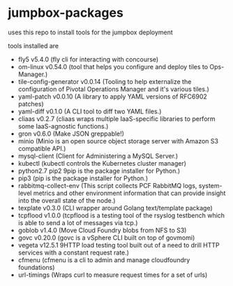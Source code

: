 # jumpbox-packages
uses this repo to install tools for the jumpbox deployment

tools installed are
- fly5 v5.4.0   (fly cli for interacting with concourse)
- om-linux v0.54.0  (tool that helps you configure and deploy tiles to Ops-Manager.)
- tile-config-generator v0.0.14  (Tooling to help externalize the configuration of Pivotal Operations Manager and it's various tiles.)
- yaml-patch v0.0.10 (A library to apply YAML versions of RFC6902 patches)
- yaml-diff v0.1.0 (A CLI tool to diff two YAML files.)
- cliaas v0.2.7 (cliaas wraps multiple IaaS-specific libraries to perform some IaaS-agnostic functions.)
- gron v0.6.0 (Make JSON greppable!)
- minio (Minio is an open source object storage server with Amazon S3 compatible API.)
- mysql-client (Client for Administering a MySQL Server.)
- kubectl (kubectl controls the Kubernetes cluster manager)
- python2.7 pip2 9pip is the package installer for Python.)
- pip3 (pip is the package installer for Python.)
- rabbitmq-collect-env (This script collects PCF RabbitMQ logs, system-level metrics and other environment information that can provide insight into the overall state of the node.)
- texplate v0.3.0 (CLI wrapper around Golang text/template package)
- tcpflood v1.0.0 (tcpflood is a testing tool of the rsyslog testbench which is able to send a lot of messages via tcp.)
- goblob v1.4.0 (Move Cloud Foundry blobs from NFS to S3)
- govc v0.20.0 (govc is a vSphere CLI built on top of govmomi)
- vegeta v12.5.1 9HTTP load testing tool built out of a need to drill HTTP services with a constant request rate.)
- cfmenu (cfmenu is a cli to admin and manage cloudfoundry foundations)
- url-timings (Wraps curl to measure request times for a set of urls)


